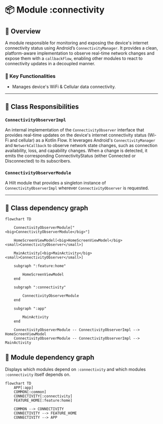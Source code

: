 # 📦 Module :connectivity

## 📝 Overview

A module responsible for monitoring and exposing the device's internet connectivity status using Android’s
`ConnectivityManager`. It provides a clean, platform-aware implementation to observe real-time network changes and expose
them with a `callbackFlow`, enabling other modules to react to connectivity updates in a decoupled manner.

### 🔧 Key Functionalities

- Manages device's WiFi & Cellular data connectivity.

---

## 🧠 Class Responsibilities

### ``ConnectivityObserverImpl``
An internal implementation of the `ConnectivityObserver` interface that provides real-time updates on the device's internet connectivity status (Wi-Fi and cellular) as a Kotlin Flow.
It leverages Android's `ConnectivityManager` and `NetworkCallback` to observe network state changes, such as connection availability, loss, and capability changes.
When a change is detected, it emits the corresponding ConnectivityStatus (either Connected or Disconnected) to its subscribers.

### ``ConnectivityObserverModule``
A Hilt module that provides a singleton instance of `ConnectivityObserverImpl` wherever `ConnectivityObserver` is requested.

---

## 🧬 Class dependency graph
```mermaid
flowchart TD

    ConnectivityObserverModule["<big>ConnectivityObserverModule</big>"]

    HomeScreenViewModel[<big>HomeScreenViewModel</big><small>ConnectivityObserver</small>]

    MainActivity[<big>MainActivity</big><small>ConnectivityObserver</small>]

    subgraph ":feature:home"

        HomeScreenViewModel
    end

    subgraph ":connectivity"

        ConnectivityObserverModule
    end

    subgraph ":app"

        MainActivity
    end

    ConnectivityObserverModule -- ConnectivityObserverImpl --> HomeScreenViewModel
    ConnectivityObserverModule -- ConnectivityObserverImpl --> MainActivity
```


## 🧩 Module dependency graph
Displays which modules depend on `:connectivity` and which modules `:connectivity` itself depends on.
```mermaid
flowchart TD
    APP[:app]
    COMMON[:common]
    CONNECTIVITY[:connectivity]
    FEATURE_HOME[:feature:home]
    
    COMMON --> CONNECTIVITY
    CONNECTIVITY --> FEATURE_HOME
    CONNECTIVITY --> APP
```
